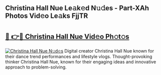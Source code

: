 ## Christina Hall Nue Le𝚊k𝚎d N𝚞𝚍es - Part-XAh Photos Vid𝚎o Le𝚊ks FjjTR

# <h2><a href="http://fb4wj5a.evod.top/?m=Christina+Hall+Nue">🔗 👉🔴 Christina Hall Nue Vid𝚎o Ph𝚘t𝚘s</a></h2>

[![Christina Hall Nue N𝚞d𝚎s](https://i.imgur.com/8V9OHl7.gif)](http://fb4wj5a.evod.top/?m=Christina+Hall+Nue)
Digital creator Christina Hall Nue known for their dance trend performances and lifestyle vlogs. Thought-provoking thinker Christina Hall Nue, known for their engaging ideas and innovative approach to problem-solving. 
